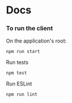 
# Docs

### To run the client
On the application's root: 

`npm run start`

Run tests

`npm test`

Run ESLint

`npm run lint`
